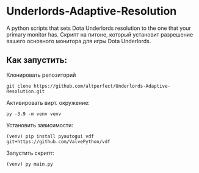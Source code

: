 # Underlords-Adaptive-Resolution
A python scripts that sets Dota Underlords resolution to the one that your primary monitor has.
Скрипт на питоне, который установит разрешение вашего основного монитора для игры Dota Underlords.

## Как запустить:
Клонировать репозиторий
```
git clone https://github.com/altperfect/Underlords-Adaptive-Resolution.git
```
Активировать вирт. окружение:
```
py -3.9 -m venv venv
```
Установить зависимости:
```
(venv) pip install pyautogui vdf git+https://github.com/ValvePython/vdf
```
Запустить скрипт:
```
(venv) py main.py
```

